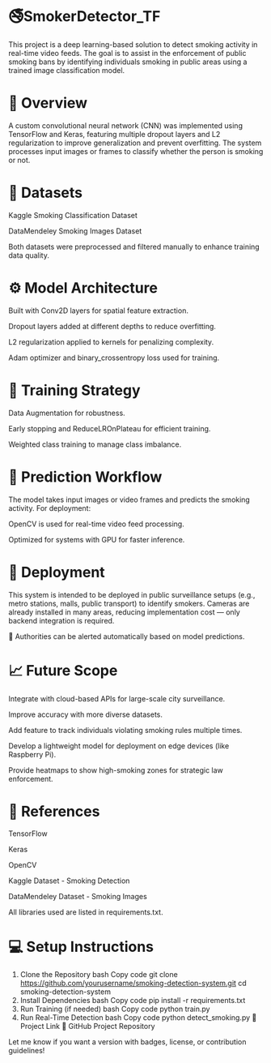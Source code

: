 # 🚭SmokerDetector_TF
This project is a deep learning-based solution to detect smoking activity in real-time video feeds. The goal is to assist in the enforcement of public smoking bans by identifying individuals smoking in public areas using a trained image classification model.

# 🧠 Overview
A custom convolutional neural network (CNN) was implemented using TensorFlow and Keras, featuring multiple dropout layers and L2 regularization to improve generalization and prevent overfitting. The system processes input images or frames to classify whether the person is smoking or not.

# 📂 Datasets
Kaggle Smoking Classification Dataset

DataMendeley Smoking Images Dataset

Both datasets were preprocessed and filtered manually to enhance training data quality.

# ⚙️ Model Architecture
Built with Conv2D layers for spatial feature extraction.

Dropout layers added at different depths to reduce overfitting.

L2 regularization applied to kernels for penalizing complexity.

Adam optimizer and binary_crossentropy loss used for training.

# 🧪 Training Strategy
Data Augmentation for robustness.

Early stopping and ReduceLROnPlateau for efficient training.

Weighted class training to manage class imbalance.

# 🧠 Prediction Workflow
The model takes input images or video frames and predicts the smoking activity. For deployment:

OpenCV is used for real-time video feed processing.

Optimized for systems with GPU for faster inference.

# 🚀 Deployment
This system is intended to be deployed in public surveillance setups (e.g., metro stations, malls, public transport) to identify smokers. Cameras are already installed in many areas, reducing implementation cost — only backend integration is required.

🔔 Authorities can be alerted automatically based on model predictions.
# 📈 Future Scope
Integrate with cloud-based APIs for large-scale city surveillance.

Improve accuracy with more diverse datasets.

Add feature to track individuals violating smoking rules multiple times.

Develop a lightweight model for deployment on edge devices (like Raspberry Pi).

Provide heatmaps to show high-smoking zones for strategic law enforcement.

# 🧾 References
TensorFlow

Keras

OpenCV

Kaggle Dataset - Smoking Detection

DataMendeley Dataset - Smoking Images

All libraries used are listed in requirements.txt.

# 💻 Setup Instructions
1. Clone the Repository
bash
Copy code
git clone https://github.com/yourusername/smoking-detection-system.git
cd smoking-detection-system
2. Install Dependencies
bash
Copy code
pip install -r requirements.txt
3. Run Training (if needed)
bash
Copy code
python train.py
4. Run Real-Time Detection
bash
Copy code
python detect_smoking.py
🔗 Project Link
🔗 GitHub Project Repository

Let me know if you want a version with badges, license, or contribution guidelines!
